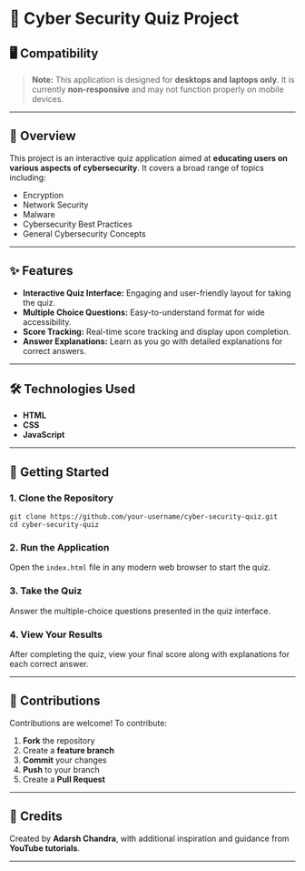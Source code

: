 <h1>🔐 Cyber Security Quiz Project</h1>

  <h2>🖥 Compatibility</h2>
  <blockquote>
    <strong>Note:</strong> This application is designed for <strong>desktops and laptops only</strong>. It is currently <strong>non-responsive</strong> and may not function properly on mobile devices.
  </blockquote>

  <hr />

  <h2>📖 Overview</h2>
  <p>This project is an interactive quiz application aimed at <strong>educating users on various aspects of cybersecurity</strong>. It covers a broad range of topics including:</p>
  <ul>
    <li>Encryption</li>
    <li>Network Security</li>
    <li>Malware</li>
    <li>Cybersecurity Best Practices</li>
    <li>General Cybersecurity Concepts</li>
  </ul>

  <hr />

  <h2>✨ Features</h2>
  <ul>
    <li><strong>Interactive Quiz Interface:</strong> Engaging and user-friendly layout for taking the quiz.</li>
    <li><strong>Multiple Choice Questions:</strong> Easy-to-understand format for wide accessibility.</li>
    <li><strong>Score Tracking:</strong> Real-time score tracking and display upon completion.</li>
    <li><strong>Answer Explanations:</strong> Learn as you go with detailed explanations for correct answers.</li>
  </ul>

  <hr />

  <h2>🛠 Technologies Used</h2>
  <ul>
    <li><strong>HTML</strong></li>
    <li><strong>CSS</strong></li>
    <li><strong>JavaScript</strong></li>
  </ul>

  <hr />

  <h2>🚀 Getting Started</h2>
  <h3>1. Clone the Repository</h3>
  <pre><code>git clone https://github.com/your-username/cyber-security-quiz.git
cd cyber-security-quiz</code></pre>

  <h3>2. Run the Application</h3>
  <p>Open the <code>index.html</code> file in any modern web browser to start the quiz.</p>

  <h3>3. Take the Quiz</h3>
  <p>Answer the multiple-choice questions presented in the quiz interface.</p>

  <h3>4. View Your Results</h3>
  <p>After completing the quiz, view your final score along with explanations for each correct answer.</p>

  <hr />

  <h2>🤝 Contributions</h2>
  <p>Contributions are welcome! To contribute:</p>
  <ol>
    <li><strong>Fork</strong> the repository</li>
    <li>Create a <strong>feature branch</strong></li>
    <li><strong>Commit</strong> your changes</li>
    <li><strong>Push</strong> to your branch</li>
    <li>Create a <strong>Pull Request</strong></li>
  </ol>

  <hr />

  <h2>👤 Credits</h2>
  <p>Created by <strong>Adarsh Chandra</strong>, with additional inspiration and guidance from <strong>YouTube tutorials</strong>.</p>

  <hr />
